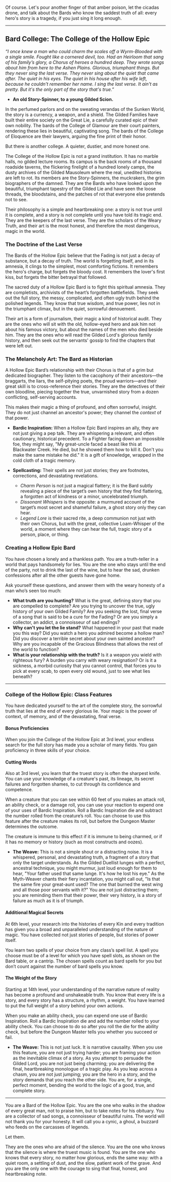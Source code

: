 Of course. Let's pour another finger of that amber poison, let the cicadas drone, and talk about the Bards who know the saddest truth of all: every hero's story is a tragedy, if you just sing it long enough.

***

## Bard College: The College of the Hollow Epic

*“I once knew a man who could charm the scales off a Wyrm-Blooded with a single smile. Fought like a cornered devil, too. Had an Heirloom that sang of his family’s glory, a Chorus of heroes a hundred deep. They wrote songs about him from here to the Ashen Plains. Glorious, triumphant things. But they never sing the last verse. They never sing about the quiet that came after. The quiet in his eyes. The quiet in his house after his wife left, because he couldn't remember her name. I sing the last verse. It ain't as pretty. But it's the only part of the story that's true.”*
- **An old Story-Spinner, to a young Gilded Scion.**

In the perfumed parlors and on the sweating verandas of the Sunken World, the story is a currency, a weapon, and a shield. The Gilded Families have built their entire society on the Great Lie, a carefully curated epic of their own nobility. The bards of the College of Glamour are their court painters, rendering these lies in beautiful, captivating song. The bards of the College of Eloquence are their lawyers, arguing the fine print of their honor.

But there is another college. A quieter, dustier, and more honest one.

The College of the Hollow Epic is not a grand institution. It has no marble halls, no gilded lecture rooms. Its campus is the back rooms of a thousand roadside taverns, the flickering firelight of a hundred lonely camps, the dusty archives of the Gilded Mausoleum where the real, unedited histories are left to rot. Its members are the Story-Spinners, the muckrakers, the grim biographers of the damned. They are the Bards who have looked upon the beautiful, triumphant tapestry of the Gilded Lie and have seen the loose threads, the bloodstains, and the patches of rot that everyone else pretends not to see.

Their philosophy is a simple and heartbreaking one: a story is not true until it is complete, and a story is not complete until you have told its tragic end. They are the keepers of the last verse. They are the scholars of the Weary Truth, and their art is the most honest, and therefore the most dangerous, magic in the world.

### The Doctrine of the Last Verse

The Bards of the Hollow Epic believe that the Fading is not just a decay of substance, but a decay of truth. The world is forgetting itself, and in its amnesia, it clings to the simplest, most comforting fictions. It remembers the hero's charge, but forgets the bloody cost. It remembers the lover's first kiss, but forgets the bitter betrayal that followed.

The sacred duty of a Hollow Epic Bard is to fight this spiritual amnesia. They are completists, archivists of the heart’s forgotten battlefields. They seek out the full story, the messy, complicated, and often ugly truth behind the polished legends. They know that true wisdom, and true power, lies not in the triumphant climax, but in the quiet, sorrowful denouement.

Their art is a form of journalism, their magic a kind of historical audit. They are the ones who will sit with the old, hollow-eyed hero and ask him not about his famous victory, but about the names of the men who died beside him. They are the ones who will read the Gilded Lord's glorious family history, and then seek out the servants' gossip to find the chapters that were left out.

### The Melancholy Art: The Bard as Historian

A Hollow Epic Bard’s relationship with their Chorus is that of a grim but dedicated biographer. They listen to the cacophony of their ancestors—the braggarts, the liars, the self-pitying poets, the proud warriors—and their great skill is to cross-reference their stories. They are the detectives of their own bloodline, piecing together the true, unvarnished story from a dozen conflicting, self-serving accounts.

This makes their magic a thing of profound, and often sorrowful, insight. They do not just channel an ancestor's power; they channel the *context* of that power.

*   **Bardic Inspiration:** When a Hollow Epic Bard inspires an ally, they are not just giving a pep talk. They are whispering a relevant, and often cautionary, historical precedent. To a Fighter facing down an impossible foe, they might say, "My great-uncle faced a beast like this at Blackwater Creek. He died, but he showed them how to kill it. Don't you make the same mistake he did." It is a gift of knowledge, wrapped in the cold cloth of a tragic memory.

*   **Spellcasting:** Their spells are not just stories; they are footnotes, corrections, and devastating revelations.
    *   *Charm Person* is not just a magical flattery; it is the Bard subtly revealing a piece of the target’s own history that they find flattering, a forgotten act of kindness or a minor, uncelebrated triumph.
    *   *Dissonant Whispers* is the opposite: a murmured account of the target’s most secret and shameful failure, a ghost story only they can hear.
    *   *Legend Lore* is their sacred rite, a deep communion not just with their own Chorus, but with the great, collective Loam-Whisper of the world, a moment where they can hear the full, tragic story of a person, place, or thing.

### Creating a Hollow Epic Bard

You have chosen a lonely and a thankless path. You are a truth-teller in a world that pays handsomely for lies. You are the one who stays until the end of the party, not to drink the last of the wine, but to hear the sad, drunken confessions after all the other guests have gone home.

Ask yourself these questions, and answer them with the weary honesty of a man who’s seen too much:

*   **What truth are you hunting?** What is the great, defining story that you are compelled to complete? Are you trying to uncover the true, ugly history of your own Gilded Family? Are you seeking the lost, final verse of a song that is said to be a cure for the Fading? Or are you simply a collector, an addict, a connoisseur of sad endings?
*   **Why can't you let the lie stand?** What happened in your past that made you this way? Did you watch a hero you admired become a hollow man? Did you discover a terrible secret about your own sainted ancestor? Why are you incapable of the Gracious Blindness that allows the rest of the world to function?
*   **What is your relationship with the truth?** Is it a weapon you wield with righteous fury? A burden you carry with weary resignation? Or is it a sickness, a morbid curiosity that you cannot control, that forces you to pick at every scab, to open every old wound, just to see what lies beneath?

---

### College of the Hollow Epic: Class Features

You have dedicated yourself to the art of the complete story, the sorrowful truth that lies at the end of every glorious lie. Your magic is the power of context, of memory, and of the devastating, final verse.

#### Bonus Proficiencies
When you join the College of the Hollow Epic at 3rd level, your endless search for the full story has made you a scholar of many fields. You gain proficiency in three skills of your choice.

#### Cutting Words
Also at 3rd level, you learn that the truest story is often the sharpest knife. You can use your knowledge of a creature's past, its lineage, its secret failures and forgotten shames, to cut through its confidence and competence.

When a creature that you can see within 60 feet of you makes an attack roll, an ability check, or a damage roll, you can use your reaction to expend one of your uses of Bardic Inspiration. Roll a Bardic Inspiration die and subtract the number rolled from the creature’s roll. You can choose to use this feature after the creature makes its roll, but before the Dungeon Master determines the outcome.

The creature is immune to this effect if it is immune to being charmed, or if it has no memory or history (such as most constructs and oozes).

*   **The Weave:** This is not a simple shout or a distracting noise. It is a whispered, personal, and devastating truth, a fragment of a story that only the target understands. As the Gilded Duellist lunges with a perfect, ancestral technique, you might murmur, just loud enough for them to hear, "Your father used that same lunge. It's how he lost his eye." As the Myth-Weaver chants their fiery incantation, you might call out, "Is that the same fire your great-aunt used? The one that burned the west wing and all those poor servants with it?" You are not just distracting them; you are reminding them that their power, their very history, is a story of failure as much as it is of triumph.

#### Additional Magical Secrets
At 6th level, your research into the histories of every Kin and every tradition has given you a broad and unparalleled understanding of the nature of magic. You have collected not just stories of people, but stories of power itself.

You learn two spells of your choice from any class’s spell list. A spell you choose must be of a level for which you have spell slots, as shown on the Bard table, or a cantrip. The chosen spells count as bard spells for you but don’t count against the number of bard spells you know.

#### The Weight of the Story
Starting at 14th level, your understanding of the narrative nature of reality has become a profound and unshakeable truth. You know that every life is a story, and every story has a structure, a rhythm, a weight. You have learned to put the full weight of a story behind your own actions.

When you make an ability check, you can expend one use of Bardic Inspiration. Roll a Bardic Inspiration die and add the number rolled to your ability check. You can choose to do so after you roll the die for the ability check, but before the Dungeon Master tells you whether you succeed or fail.

*   **The Weave:** This is not just luck. It is narrative causality. When you use this feature, you are not just trying harder; you are framing your action as the inevitable climax of a story. As you attempt to persuade the Gilded Lord, you are not just being charming; you are delivering the final, heartbreaking monologue of a tragic play. As you leap across a chasm, you are not just jumping; you are the hero in a story, and the story demands that you reach the other side. You are, for a single, perfect moment, bending the world to the logic of a good, true, and complete story.

---

You are a Bard of the Hollow Epic. You are the one who walks in the shadow of every great man, not to praise him, but to take notes for his obituary. You are a collector of sad songs, a connoisseur of beautiful ruins. The world will not thank you for your honesty. It will call you a cynic, a ghoul, a buzzard who feeds on the carcasses of legends.

Let them.

They are the ones who are afraid of the silence. You are the one who knows that the silence is where the truest music is found. You are the one who knows that every story, no matter how glorious, ends the same way: with a quiet room, a settling of dust, and the slow, patient work of the grave. And you are the only one with the courage to sing that final, honest, and heartbreaking note.
